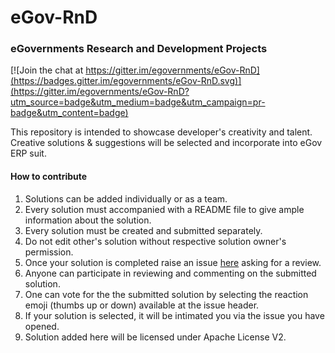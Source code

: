 # eGov-RnD
### eGovernments Research and Development Projects

[![Join the chat at https://gitter.im/egovernments/eGov-RnD](https://badges.gitter.im/egovernments/eGov-RnD.svg)](https://gitter.im/egovernments/eGov-RnD?utm_source=badge&utm_medium=badge&utm_campaign=pr-badge&utm_content=badge)

This repository is intended to showcase developer's creativity and talent. Creative solutions & suggestions will be selected 
and incorporate into eGov ERP suit.

#### How to contribute
1. Solutions can be added individually or as a team.
2. Every solution must accompanied with a README file to give ample information about the solution.
3. Every solution must be created and submitted separately.
4. Do not edit other's solution without respective solution owner's permission.
5. Once your solution is completed raise an issue [here](https://github.com/egovernments/eGov-RnD/issues/new) asking for a review.
6. Anyone can participate in reviewing and commenting on the submitted solution.
7. One can vote for the the submitted solution by selecting the reaction emoji (thumbs up or down) available at the issue header.
8. If your solution is selected, it will be intimated you via the issue you have opened.
9. Solution added here will be licensed under Apache License V2.
